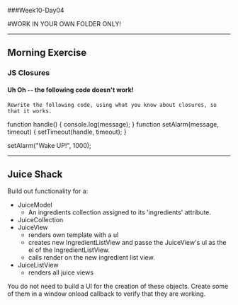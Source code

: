 ###Week10-Day04

#WORK IN YOUR OWN FOLDER ONLY!

---

## Morning Exercise


### JS Closures

#### Uh Oh -- the following code doesn't work!

`Rewrite the following code, using what you know about closures, so that it works.`

function handle() {
	console.log(message);
}
function setAlarm(message, timeout) {
	setTimeout(handle, timeout);
}

setAlarm("Wake UP!", 1000);


------------


## Juice Shack


Build out functionality for a:

- JuiceModel
	- An ingredients collection assigned to its 'ingredients' attribute.
- JuiceCollection
- JuiceView
	- renders own template with a ul
	- creates new IngredientListView and passe the JuiceView's ul as the el of the IngredientListView.
	- calls render on the new ingredient list view.
- JuiceListView
	- renders all juice views

You do not need to build a UI for the creation of these objects.  Create some of them in a window onload callback to verify that they are working.



